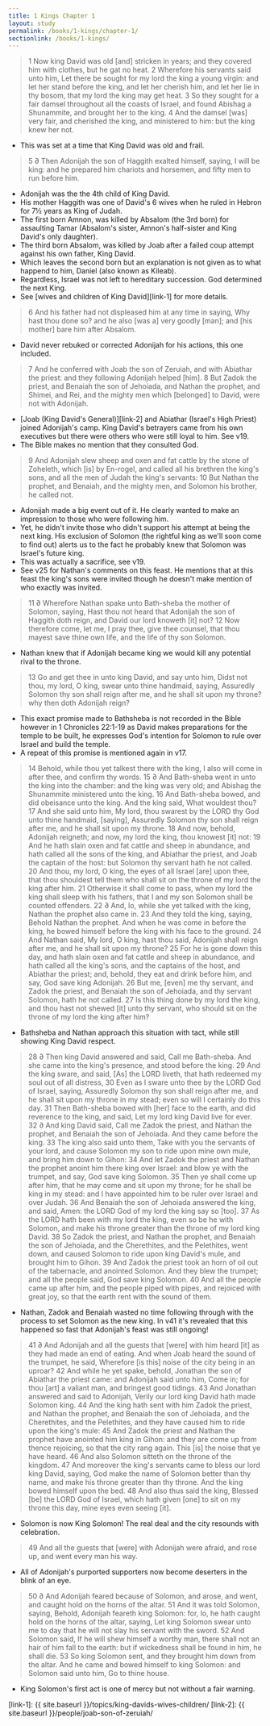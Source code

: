 ```yaml
---
title: 1 Kings Chapter 1
layout: study
permalink: /books/1-kings/chapter-1/
sectionlink: /books/1-kings/
---
```


> 1 Now king David was old [and] stricken in years; and they covered him with clothes, but he gat no heat.
> 2 Wherefore his servants said unto him, Let there be sought for my lord the king a young virgin: and let her stand before the king, and let her cherish him, and let her lie in thy bosom, that my lord the king may get heat.
> 3 So they sought for a fair damsel throughout all the coasts of Israel, and found Abishag a Shunammite, and brought her to the king.
> 4 And the damsel [was] very fair, and cherished the king, and ministered to him: but the king knew her not.

* This was set at a time that King David was old and frail.

> 5 ∂ Then Adonijah the son of Haggith exalted himself, saying, I will be king: and he prepared him chariots and horsemen, and fifty men to run before him.

* Adonijah was the the 4th child of King David.
* His mother Haggith was one of David's 6 wives when he ruled in Hebron for 7½ years as King of Judah.
* The first born Amnon, was killed by Absalom (the 3rd born) for assaulting Tamar (Absalom's sister, Amnon's half-sister and King David's only daughter).
* The third born Absalom, was killed by Joab after a failed coup attempt against his own father, King David.
* Which leaves the second born but an explanation is not given as to what happend to him, Daniel (also known as Kileab).
* Regardless, Israel was not left to hereditary succession. God determined the next King.
* See [wives and children of King David][link-1] for more details.

> 6 And his father had not displeased him at any time in saying, Why hast thou done so? and he also [was a] very goodly [man]; and [his mother] bare him after Absalom.

* David never rebuked or corrected Adonijah for his actions, this one included.

> 7 And he conferred with Joab the son of Zeruiah, and with Abiathar the priest: and they following Adonijah helped [him].
> 8 But Zadok the priest, and Benaiah the son of Jehoiada, and Nathan the prophet, and Shimei, and Rei, and the mighty men which [belonged] to David, were not with Adonijah.

* [Joab (King David's General)][link-2] and Abiathar (Israel's High Priest) joined Adonijah's camp. King David's betrayers came from his own executives but there were others who were still loyal to him. See v19.
* The Bible makes no mention that they consulted God.

> 9 And Adonijah slew sheep and oxen and fat cattle by the stone of Zoheleth, which [is] by En-rogel, and called all his brethren the king's sons, and all the men of Judah the king's servants:
> 10 But Nathan the prophet, and Benaiah, and the mighty men, and Solomon his brother, he called not.

* Adonijah made a big event out of it. He clearly wanted to make an impression to those who were following him.
* Yet, he didn't invite those who didn't support his attempt at being the next king. His exclusion of Solomon (the rightful king as we'll soon come to find out) alerts us to the fact he probably knew that Solomon was Israel's future king.
* This was actually a sacrifice, see v19.
* See v25 for Nathan's comments on this feast. He mentions that at this feast the king's sons were invited though he doesn't make mention of who exactly was invited.

> 11 ∂ Wherefore Nathan spake unto Bath-sheba the mother of Solomon, saying, Hast thou not heard that Adonijah the son of Haggith doth reign, and David our lord knoweth [it] not?
> 12 Now therefore come, let me, I pray thee, give thee counsel, that thou mayest save thine own life, and the life of thy son Solomon.

* Nathan knew that if Adonijah became king we would kill any potential rival to the throne.

> 13 Go and get thee in unto king David, and say unto him, Didst not thou, my lord, O king, swear unto thine handmaid, saying, Assuredly Solomon thy son shall reign after me, and he shall sit upon my throne? why then doth Adonijah reign?

* This exact promise made to Bathsheba is not recorded in the Bible however in 1 Chronicles 22:1-19 as David makes preparations for the temple to be built, he expresses God's intention for Solomon to rule over Israel and build the temple.
* A repeat of this promise is mentioned again in v17.

> 14 Behold, while thou yet talkest there with the king, I also will come in after thee, and confirm thy words.
> 15 ∂ And Bath-sheba went in unto the king into the chamber: and the king was very old; and Abishag the Shunammite ministered unto the king.
> 16 And Bath-sheba bowed, and did obeisance unto the king. And the king said, What wouldest thou?
> 17 And she said unto him, My lord, thou swarest by the LORD thy God unto thine handmaid, [saying], Assuredly Solomon thy son shall reign after me, and he shall sit upon my throne.
> 18 And now, behold, Adonijah reigneth; and now, my lord the king, thou knowest [it] not:
> 19 And he hath slain oxen and fat cattle and sheep in abundance, and hath called all the sons of the king, and Abiathar the priest, and Joab the captain of the host: but Solomon thy servant hath he not called.
> 20 And thou, my lord, O king, the eyes of all Israel [are] upon thee, that thou shouldest tell them who shall sit on the throne of my lord the king after him.
> 21 Otherwise it shall come to pass, when my lord the king shall sleep with his fathers, that I and my son Solomon shall be counted offenders.
> 22 ∂ And, lo, while she yet talked with the king, Nathan the prophet also came in.
> 23 And they told the king, saying, Behold Nathan the prophet. And when he was come in before the king, he bowed himself before the king with his face to the ground.
> 24 And Nathan said, My lord, O king, hast thou said, Adonijah shall reign after me, and he shall sit upon my throne?
> 25 For he is gone down this day, and hath slain oxen and fat cattle and sheep in abundance, and hath called all the king's sons, and the captains of the host, and Abiathar the priest; and, behold, they eat and drink before him, and say, God save king Adonijah.
> 26 But me, [even] me thy servant, and Zadok the priest, and Benaiah the son of Jehoiada, and thy servant Solomon, hath he not called.
> 27 Is this thing done by my lord the king, and thou hast not shewed [it] unto thy servant, who should sit on the throne of my lord the king after him?

* Bathsheba and Nathan approach this situation with tact, while still showing King David respect.

> 28 ∂ Then king David answered and said, Call me Bath-sheba. And she came into the king's presence, and stood before the king.
> 29 And the king sware, and said, [As] the LORD liveth, that hath redeemed my soul out of all distress,
> 30 Even as I sware unto thee by the LORD God of Israel, saying, Assuredly Solomon thy son shall reign after me, and he shall sit upon my throne in my stead; even so will I certainly do this day.
> 31 Then Bath-sheba bowed with [her] face to the earth, and did reverence to the king, and said, Let my lord king David live for ever.
> 32 ∂ And king David said, Call me Zadok the priest, and Nathan the prophet, and Benaiah the son of Jehoiada. And they came before the king.
> 33 The king also said unto them, Take with you the servants of your lord, and cause Solomon my son to ride upon mine own mule, and bring him down to Gihon:
> 34 And let Zadok the priest and Nathan the prophet anoint him there king over Israel: and blow ye with the trumpet, and say, God save king Solomon.
> 35 Then ye shall come up after him, that he may come and sit upon my throne; for he shall be king in my stead: and I have appointed him to be ruler over Israel and over Judah.
> 36 And Benaiah the son of Jehoiada answered the king, and said, Amen: the LORD God of my lord the king say so [too].
> 37 As the LORD hath been with my lord the king, even so be he with Solomon, and make his throne greater than the throne of my lord king David.
> 38 So Zadok the priest, and Nathan the prophet, and Benaiah the son of Jehoiada, and the Cherethites, and the Pelethites, went down, and caused Solomon to ride upon king David's mule, and brought him to Gihon.
> 39 And Zadok the priest took an horn of oil out of the tabernacle, and anointed Solomon. And they blew the trumpet; and all the people said, God save king Solomon.
> 40 And all the people came up after him, and the people piped with pipes, and rejoiced with great joy, so that the earth rent with the sound of them.

* Nathan, Zadok and Benaiah wasted no time following through with the process to set Solomon as the new king. In v41 it's revealed that this happened so fast that Adonijah's feast was still ongoing!

> 41 ∂ And Adonijah and all the guests that [were] with him heard [it] as they had made an end of eating. And when Joab heard the sound of the trumpet, he said, Wherefore [is this] noise of the city being in an uproar?
> 42 And while he yet spake, behold, Jonathan the son of Abiathar the priest came: and Adonijah said unto him, Come in; for thou [art] a valiant man, and bringest good tidings.
> 43 And Jonathan answered and said to Adonijah, Verily our lord king David hath made Solomon king.
> 44 And the king hath sent with him Zadok the priest, and Nathan the prophet, and Benaiah the son of Jehoiada, and the Cherethites, and the Pelethites, and they have caused him to ride upon the king's mule:
> 45 And Zadok the priest and Nathan the prophet have anointed him king in Gihon: and they are come up from thence rejoicing, so that the city rang again. This [is] the noise that ye have heard.
> 46 And also Solomon sitteth on the throne of the kingdom.
> 47 And moreover the king's servants came to bless our lord king David, saying, God make the name of Solomon better than thy name, and make his throne greater than thy throne. And the king bowed himself upon the bed.
> 48 And also thus said the king, Blessed [be] the LORD God of Israel, which hath given [one] to sit on my throne this day, mine eyes even seeing [it].

* Solomon is now King Solomon! The real deal and the city resounds with celebration.

> 49 And all the guests that [were] with Adonijah were afraid, and rose up, and went every man his way.

* All of Adonijah's purported supporters now become deserters in the blink of an eye.

> 50 ∂ And Adonijah feared because of Solomon, and arose, and went, and caught hold on the horns of the altar.
> 51 And it was told Solomon, saying, Behold, Adonijah feareth king Solomon: for, lo, he hath caught hold on the horns of the altar, saying, Let king Solomon swear unto me to day that he will not slay his servant with the sword.
> 52 And Solomon said, If he will shew himself a worthy man, there shall not an hair of him fall to the earth: but if wickedness shall be found in him, he shall die.
> 53 So king Solomon sent, and they brought him down from the altar. And he came and bowed himself to king Solomon: and Solomon said unto him, Go to thine house.

* King Solomon's first act is one of mercy but not without a fair warning.

[link-1]: {{ site.baseurl }}/topics/king-davids-wives-children/
[link-2]: {{ site.baseurl }}/people/joab-son-of-zeruiah/

